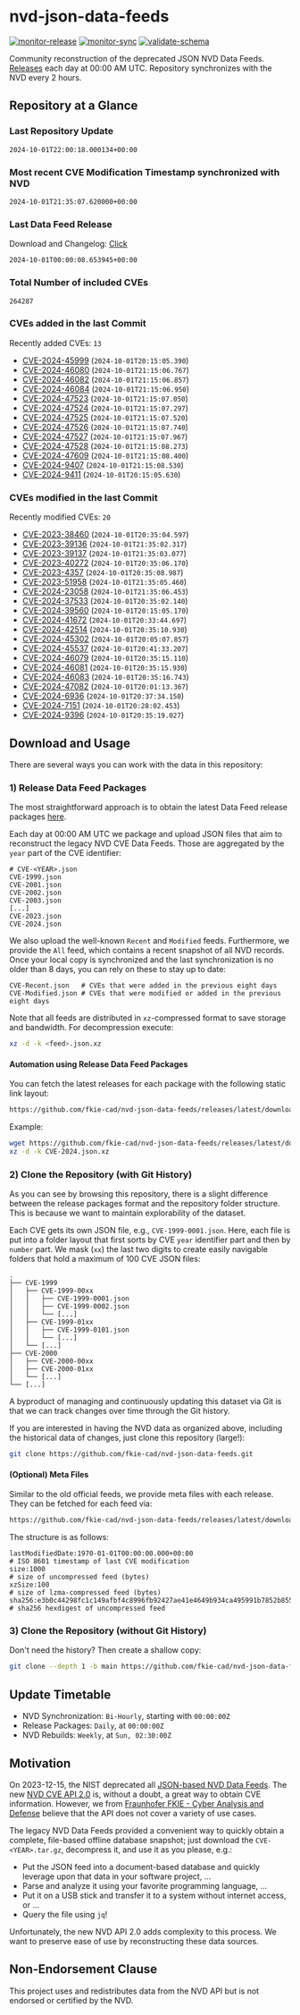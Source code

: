 # nvd-json-data-feeds

[![monitor-release](https://github.com/fkie-cad/nvd-json-data-feeds/actions/workflows/monitor_release.yml/badge.svg)](https://github.com/fkie-cad/nvd-json-data-feeds/actions/workflows/monitor_release.yml)
[![monitor-sync](https://github.com/fkie-cad/nvd-json-data-feeds/actions/workflows/monitor_sync.yml/badge.svg)](https://github.com/fkie-cad/nvd-json-data-feeds/actions/workflows/monitor_sync.yml)
[![validate-schema](https://github.com/fkie-cad/nvd-json-data-feeds/actions/workflows/validate_schema.yml/badge.svg)](https://github.com/fkie-cad/nvd-json-data-feeds/actions/workflows/validate_schema.yml)

Community reconstruction of the deprecated JSON NVD Data Feeds.
[Releases](https://github.com/fkie-cad/nvd-json-data-feeds/releases/latest) each day at 00:00 AM UTC.
Repository synchronizes with the NVD every 2 hours.

## Repository at a Glance

### Last Repository Update

```plain
2024-10-01T22:00:18.000134+00:00
```

### Most recent CVE Modification Timestamp synchronized with NVD

```plain
2024-10-01T21:35:07.620000+00:00
```

### Last Data Feed Release

Download and Changelog: [Click](https://github.com/fkie-cad/nvd-json-data-feeds/releases/latest)

```plain
2024-10-01T00:00:08.653945+00:00
```

### Total Number of included CVEs

```plain
264287
```

### CVEs added in the last Commit

Recently added CVEs: `13`

- [CVE-2024-45999](CVE-2024/CVE-2024-459xx/CVE-2024-45999.json) (`2024-10-01T20:15:05.390`)
- [CVE-2024-46080](CVE-2024/CVE-2024-460xx/CVE-2024-46080.json) (`2024-10-01T21:15:06.767`)
- [CVE-2024-46082](CVE-2024/CVE-2024-460xx/CVE-2024-46082.json) (`2024-10-01T21:15:06.857`)
- [CVE-2024-46084](CVE-2024/CVE-2024-460xx/CVE-2024-46084.json) (`2024-10-01T21:15:06.950`)
- [CVE-2024-47523](CVE-2024/CVE-2024-475xx/CVE-2024-47523.json) (`2024-10-01T21:15:07.050`)
- [CVE-2024-47524](CVE-2024/CVE-2024-475xx/CVE-2024-47524.json) (`2024-10-01T21:15:07.297`)
- [CVE-2024-47525](CVE-2024/CVE-2024-475xx/CVE-2024-47525.json) (`2024-10-01T21:15:07.520`)
- [CVE-2024-47526](CVE-2024/CVE-2024-475xx/CVE-2024-47526.json) (`2024-10-01T21:15:07.740`)
- [CVE-2024-47527](CVE-2024/CVE-2024-475xx/CVE-2024-47527.json) (`2024-10-01T21:15:07.967`)
- [CVE-2024-47528](CVE-2024/CVE-2024-475xx/CVE-2024-47528.json) (`2024-10-01T21:15:08.273`)
- [CVE-2024-47609](CVE-2024/CVE-2024-476xx/CVE-2024-47609.json) (`2024-10-01T21:15:08.400`)
- [CVE-2024-9407](CVE-2024/CVE-2024-94xx/CVE-2024-9407.json) (`2024-10-01T21:15:08.530`)
- [CVE-2024-9411](CVE-2024/CVE-2024-94xx/CVE-2024-9411.json) (`2024-10-01T20:15:05.630`)


### CVEs modified in the last Commit

Recently modified CVEs: `20`

- [CVE-2023-38460](CVE-2023/CVE-2023-384xx/CVE-2023-38460.json) (`2024-10-01T20:35:04.597`)
- [CVE-2023-39136](CVE-2023/CVE-2023-391xx/CVE-2023-39136.json) (`2024-10-01T21:35:02.317`)
- [CVE-2023-39137](CVE-2023/CVE-2023-391xx/CVE-2023-39137.json) (`2024-10-01T21:35:03.077`)
- [CVE-2023-40272](CVE-2023/CVE-2023-402xx/CVE-2023-40272.json) (`2024-10-01T20:35:06.170`)
- [CVE-2023-4357](CVE-2023/CVE-2023-43xx/CVE-2023-4357.json) (`2024-10-01T20:35:08.987`)
- [CVE-2023-51958](CVE-2023/CVE-2023-519xx/CVE-2023-51958.json) (`2024-10-01T21:35:05.460`)
- [CVE-2024-23058](CVE-2024/CVE-2024-230xx/CVE-2024-23058.json) (`2024-10-01T21:35:06.453`)
- [CVE-2024-37533](CVE-2024/CVE-2024-375xx/CVE-2024-37533.json) (`2024-10-01T20:35:02.140`)
- [CVE-2024-39560](CVE-2024/CVE-2024-395xx/CVE-2024-39560.json) (`2024-10-01T20:15:05.170`)
- [CVE-2024-41672](CVE-2024/CVE-2024-416xx/CVE-2024-41672.json) (`2024-10-01T20:33:44.697`)
- [CVE-2024-42514](CVE-2024/CVE-2024-425xx/CVE-2024-42514.json) (`2024-10-01T20:35:10.930`)
- [CVE-2024-45302](CVE-2024/CVE-2024-453xx/CVE-2024-45302.json) (`2024-10-01T20:05:07.857`)
- [CVE-2024-45537](CVE-2024/CVE-2024-455xx/CVE-2024-45537.json) (`2024-10-01T20:41:33.207`)
- [CVE-2024-46079](CVE-2024/CVE-2024-460xx/CVE-2024-46079.json) (`2024-10-01T20:35:15.110`)
- [CVE-2024-46081](CVE-2024/CVE-2024-460xx/CVE-2024-46081.json) (`2024-10-01T20:35:15.930`)
- [CVE-2024-46083](CVE-2024/CVE-2024-460xx/CVE-2024-46083.json) (`2024-10-01T20:35:16.743`)
- [CVE-2024-47082](CVE-2024/CVE-2024-470xx/CVE-2024-47082.json) (`2024-10-01T20:01:13.367`)
- [CVE-2024-6936](CVE-2024/CVE-2024-69xx/CVE-2024-6936.json) (`2024-10-01T20:37:34.150`)
- [CVE-2024-7151](CVE-2024/CVE-2024-71xx/CVE-2024-7151.json) (`2024-10-01T20:28:02.453`)
- [CVE-2024-9396](CVE-2024/CVE-2024-93xx/CVE-2024-9396.json) (`2024-10-01T20:35:19.027`)


## Download and Usage

There are several ways you can work with the data in this repository:

### 1) Release Data Feed Packages

The most straightforward approach is to obtain the latest Data Feed release packages [here](https://github.com/fkie-cad/nvd-json-data-feeds/releases/latest).

Each day at 00:00 AM UTC we package and upload JSON files that aim to reconstruct the legacy NVD CVE Data Feeds.
Those are aggregated by the `year` part of the CVE identifier:

```
# CVE-<YEAR>.json
CVE-1999.json
CVE-2001.json
CVE-2002.json
CVE-2003.json
[...]
CVE-2023.json
CVE-2024.json
```

We also upload the well-known `Recent` and `Modified` feeds.
Furthermore, we provide the `All` feed, which contains a recent snapshot of all NVD records.
Once your local copy is synchronized and the last synchronization is no older than 8 days, you can rely on these to stay up to date:

```plain
CVE-Recent.json   # CVEs that were added in the previous eight days
CVE-Modified.json # CVEs that were modified or added in the previous eight days
```

Note that all feeds are distributed in `xz`-compressed format to save storage and bandwidth.
For decompression execute:

```sh
xz -d -k <feed>.json.xz
```

#### Automation using Release Data Feed Packages

You can fetch the latest releases for each package with the following static link layout:

```sh
https://github.com/fkie-cad/nvd-json-data-feeds/releases/latest/download/CVE-<YEAR>.json.xz
```

Example:

```sh
wget https://github.com/fkie-cad/nvd-json-data-feeds/releases/latest/download/CVE-2024.json.xz
xz -d -k CVE-2024.json.xz
```

### 2) Clone the Repository (with Git History)

As you can see by browsing this repository, there is a slight difference between the release packages format and the repository folder structure.
This is because we want to maintain explorability of the dataset.

Each CVE gets its own JSON file, e.g., `CVE-1999-0001.json`.
Here, each file is put into a folder layout that first sorts by CVE `year` identifier part and then by `number` part.
We mask (`xx`) the last two digits to create easily navigable folders that hold a maximum of 100 CVE JSON files:

```plain
.
├── CVE-1999
│   ├── CVE-1999-00xx
│   │   ├── CVE-1999-0001.json
│   │   ├── CVE-1999-0002.json
│   │   └── [...]
│   ├── CVE-1999-01xx
│   │   ├── CVE-1999-0101.json
│   │   └── [...]
│   └── [...]
├── CVE-2000
│   ├── CVE-2000-00xx
│   ├── CVE-2000-01xx
│   └── [...]
└── [...]
```

A byproduct of managing and continuously updating this dataset via Git is that we can track changes over time through the Git history.

If you are interested in having the NVD data as organized above, including the historical data of changes, just clone this repository (large!):

```sh
git clone https://github.com/fkie-cad/nvd-json-data-feeds.git
```

#### (Optional) Meta Files

Similar to the old official feeds, we provide meta files with each release. They can be fetched for each feed via:

```sh
https://github.com/fkie-cad/nvd-json-data-feeds/releases/latest/download/CVE-<YEAR>.meta
```

The structure is as follows:

```plain
lastModifiedDate:1970-01-01T00:00:00.000+00:00                          # ISO 8601 timestamp of last CVE modification
size:1000                                                               # size of uncompressed feed (bytes)
xzSize:100                                                              # size of lzma-compressed feed (bytes)
sha256:e3b0c44298fc1c149afbf4c8996fb92427ae41e4649b934ca495991b7852b855 # sha256 hexdigest of uncompressed feed
```

### 3) Clone the Repository (without Git History)

Don't need the history? Then create a shallow copy:

```sh
git clone --depth 1 -b main https://github.com/fkie-cad/nvd-json-data-feeds.git
```


## Update Timetable

* NVD Synchronization: `Bi-Hourly`, starting with `00:00:00Z`
* Release Packages: `Daily`, at `00:00:00Z`
* NVD Rebuilds: `Weekly`, at `Sun, 02:30:00Z`


## Motivation

On 2023-12-15, the NIST deprecated all [JSON-based NVD Data Feeds](https://nvd.nist.gov/vuln/data-feeds#divRetirementBanner-1).
The new [NVD CVE API 2.0](https://nvd.nist.gov/developers/vulnerabilities) is, without a doubt, a great way to obtain CVE information.
However, we from [Fraunhofer FKIE - Cyber Analysis and Defense](https://www.fkie.fraunhofer.de/en/departments/cad.html) believe that the API does not cover a variety of use cases.

The legacy NVD Data Feeds provided a convenient way to quickly obtain a complete, file-based offline database snapshot; just download the `CVE-<YEAR>.tar.gz`, decompress it, and use it as you please, e.g.:

- Put the JSON feed into a document-based database and quickly leverage upon that data in your software project, ...
- Parse and analyze it using your favorite programming language, ...
- Put it on a USB stick and transfer it to a system without internet access, or ...
- Query the file using `jq`!

Unfortunately, the new NVD API 2.0 adds complexity to this process.
We want to preserve ease of use by reconstructing these data sources.

## Non-Endorsement Clause

This project uses and redistributes data from the NVD API but is not endorsed or certified by the NVD.